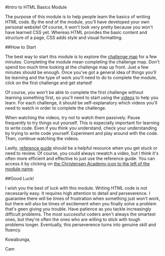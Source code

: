 #Intro to HTML Basics Module

The purpose of this module is to help people learn the basics of writing HTML code. By the end of the module, you'll have developed your own personal website! Of course, it won't look very pretty because you won't have learned CSS yet. Whereas HTML provides the basic content and structure of a page, CSS adds style and visual formatting.

##How to Start

The best way to start this module is to explore the [challenge map](http://www.christensenacademy.org/index.html#html-basics) for a few minutes. Completing the module mean completing the challenge map. Don't spend too much time looking at the challenge map up front. Just a few minutes should be enough. Once you've got a general idea of things you'll be learning and the type of work you'll need to do to complete the module, click on the first challenge and get started!

Of course, you won't be able to complete the first challenge without learning something first, so you'll need to start using the [videos](http://www.christensenacademy.org/index.html#html-basics) to help you learn. For each challenge, it should be self-explanatory which videos you'll need to watch in order to complete the challenge.

When watching the videos, try not to watch them passively. Pause frequently to try things out yourself. This is especially important for learning to write code. Even if you think you understand, check your understanding by trying to write code yourself. Experiment and play around with the code. Then, continue watching the videos.

Lastly, [reference guide](https://github.com/christensenacademy/christensen-academy/blob/master/modules/html-basics/reference.md) should be a helpful resource when you get stuck or need to review. Of course, you could always rewatch a video, but I think it's often more efficient and effective to just use the reference guide. You can access it by clicking on [the Christensen Academy icon to the left of the module name](http://www.christensenacademy.org/index.html#html-basics).

##Good Luck!

I wish you the best of luck with this module. Writing HTML code is not necessarily easy. It requires high attention to detail and perseverence. I guarantee there will be times of frustration when something just won't work, but there will also be times of excitement when you finally solve a problem that's geen giving you trouble. Have patience as you tackle increasingly difficult problems. The most successful coders aren't always the smartest ones, but they're often the ones who are willing to stick with tough problems longer. Eventually, this perseverence turns into genuine skill and fluency.

Kowabunga,

Cam